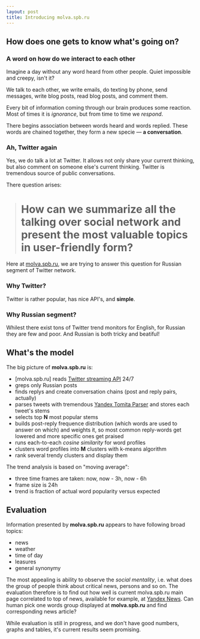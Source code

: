 ```yaml
---
layout: post
title: Introducing molva.spb.ru 
---
```


## How does one gets to know what's going on?

### A word on how do we interact to each other

Imagine a day without any word heard from other people.
Quiet impossible and creepy, isn't it?

We talk to each other, we write emails, do texting by phone, 
send messages, write blog posts, read blog posts, and comment them.

Every bit of information coming through our brain produces some reaction.
Most of times it is *ignorance*, but from time to time we *respond*.

There begins association between words heard and words replied.
These words are chained together, they form a new specie &mdash; **a conversation**.

### Ah, Twitter again

Yes, we do talk a lot at Twitter. It allows not only share your current thinking,
but also comment on someone else's current thinking. Twitter is tremendous source
of public conversations.

There question arises:

> # How can we summarize all the talking over social network and present the most valuable topics in user-friendly form?

Here at [molva.spb.ru](http://molva.spb.ru/), we are trying to answer this question for Russian segment of Twitter network.

### Why Twitter?

Twitter is rather popular, has nice API's, and **simple**.

### Why Russian segment?

Whilest there exist tons of Twitter trend monitors for English, for Russian they are few and poor.
And Russian is both tricky and beatiful!


## What's the model

The big picture of **molva.spb.ru** is:
  * [molva.spb.ru] reads [Twitter streaming API](https://dev.twitter.com/docs/api) 24/7
  * greps only Russian posts
  * finds replys and create conversation chains (post and reply pairs, actually)
  * parses tweets with tremendous [Yandex Tomita Parser](http://api.yandex.ru/tomita/) and stores each tweet's stems
  * selects top **N** most popular stems 
  * builds post-reply frequence distribution (which words are used to answer on which) and weights it, so most common reply-words get lowered and more specific ones get praised
  * runs each-to-each *cosine similarity* for word profiles
  * clusters word profiles into **M** clusters with k-means algorithm
  * rank several trendy clusters and display them

The trend analysis is based on "moving average":
  * three time frames are taken: now, now - 3h, now - 6h
  * frame size is 24h
  * trend is fraction of actual word popularity versus expected

## Evaluation

Information presented by **molva.spb.ru** appears to have following broad topics:
  * news 
  * weather
  * time of day
  * leasures
  * general synonymy

The most appealing is ability to observe the *social mentality*, i.e. what does the group of people think about critical news, persons and so on.
The evaluation therefore is to find out how well is current molva.spb.ru main page correlated to top of news, available for example, at [Yandex News](http://news.yandex.ru/).
Can human pick one words group displayed at **molva.spb.ru** and find corresponding news article?

While evaluation is still in progress, and we don't have good numbers, graphs and tables, it's current results seem promising.



